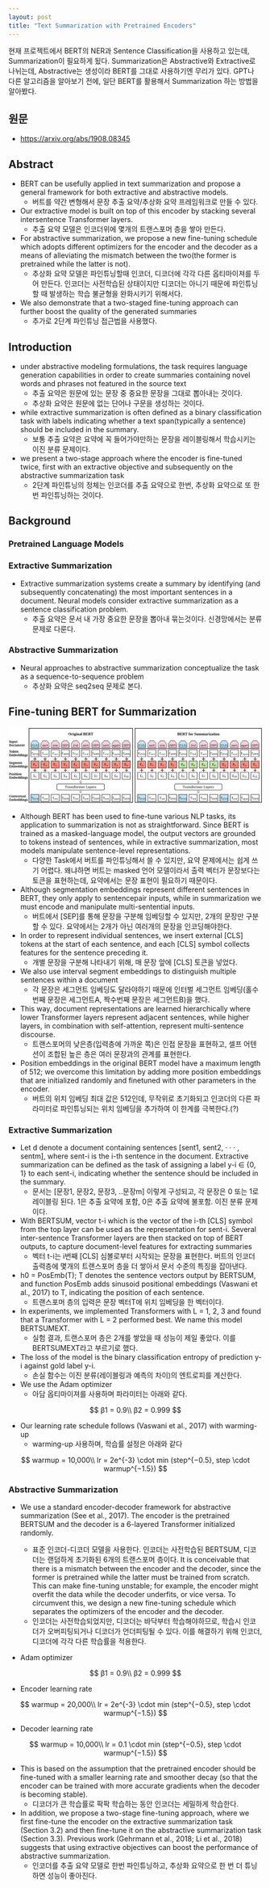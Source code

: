 ```yaml
---
layout: post
title: "Text Summarization with Pretrained Encoders"
---
```


현재 프로젝트에서 BERT의 NER과 Sentence Classification을 사용하고 있는데, Summarization이 필요하게 됬다. Summarization은 Abstractive와 Extractive로 나뉘는데, Abstractive는 생성이라 BERT를 그대로 사용하기엔 무리가 있다. GPT나 다른 알고리즘을 알아보기 전에, 일단 BERT를 활용해서 Summarization 하는 방법을 알아봤다.

## 원문 
- <https://arxiv.org/abs/1908.08345>

## Abstract
- BERT can be usefully applied in text summarization and propose a general framework for both extractive and abstractive models.
	- 버트를 약간 변형해서 문장 추출 요약/추상화 요약 프레임워크로 만들 수 있다.
- Our extractive model is built on top of this encoder by stacking several intersentence Transformer layers.
	- 추출 요약 모델은 인코더위에 몇개의 트랜스포머 층을 쌓아 만든다.
- For abstractive summarization, we propose a new fine-tuning schedule which adopts different optimizers for the encoder and the decoder as a means of alleviating the mismatch between the two(the former is pretrained while the latter is not).
	- 추상화 요약 모델은 파인튜닝할때 인코더, 디코더에 각각 다른 옵티마이져를 두어 만든다. 인코더는 사전학습된 상태이지만 디코더는 아니기 때문에 파인튜닝할 때 발생하는 학습 불균형을 완화시키기 위해서다. 
- We also demonstrate that a two-staged fine-tuning approach can further boost the quality of the generated summaries
	- 추가로 2단계 파인튜닝 접근법을 사용했다.

## Introduction
- under abstractive modeling formulations, the task requires language generation capabilities in order to create summaries containing novel words and phrases not featured in the source text
	- 추출 요약은 원문에 있는 문장 중 중요한 문장을 그대로 뽑아내는 것이다.
	- 추상화 요약은 원문에 없는 단어나 구문을 생성하는 것이다.
- while extractive summarization is often defined as a binary classification task with labels indicating whether a text span(typically a sentence) should be included in the summary.
	- 보통 추출 요약은 요약에 꼭 들어가야만하는 문장을 레이블링해서 학습시키는 이진 분류 문제이다.
-  we present a two-stage approach where the encoder is fine-tuned twice, first with an extractive objective and subsequently on the abstractive summarization task
	- 2단계 파인튜닝의 정체는 인코더를 추출 요약으로 한번, 추상화 요약으로 또 한번 파인튜닝하는 것이다.

## Background
### Pretrained Language Models

### Extractive Summarization
- Extractive summarization systems create a summary by identifying (and subsequently concatenating) the most important sentences in a document. Neural models consider extractive summarization as a sentence classification problem.
	- 추출 요약은 문서 내 가장 중요한 문장을 뽑아내 묶는것이다. 신경망에서는 분류 문제로 다룬다.

### Abstractive Summarization
- Neural approaches to abstractive summarization conceptualize the task as a sequence-to-sequence problem
	- 추상화 요약은 seq2seq 문제로 본다.

## Fine-tuning BERT for Summarization

![](/media/posts/text_summarizationwith_pretrained_encoders/architecture.png)

- Although BERT has been used to fine-tune various NLP tasks, its application to summarization is not as straightforward. Since BERT is trained as a masked-language model, the output vectors are grounded to tokens instead of sentences, while in extractive summarization, most models manipulate sentence-level representations.
	- 다양한 Task에서 버트를 파인튜닝해서 쓸 수 있지만, 요약 문제에서는 쉽게 쓰기 어렵다. 왜냐하면 버트는 masked 언어 모델이라서 출력 벡터가 문장보다는 토큰을 표현하는데, 요약에서는 문장 표현이 필요하기 때문이다.
- Although segmentation embeddings represent different sentences in BERT, they only apply to sentencepair inputs, while in summarization we must encode and manipulate multi-sentential inputs.
	- 버트에서 [SEP]를 통해 문장을 구분해 임베딩할 수 있지만, 2개의 문장만 구분할 수 있다. 요약에서는 2개가 아닌 여러개의 문장을 인코딩해야한다.
- In order to represent individual sentences, we insert external [CLS] tokens at the start of each sentence, and each [CLS] symbol collects features for the sentence preceding it.
	- 개별 문장을 구분해 나타내기 위해, 매 문장 앞에 [CLS] 토큰을 넣었다.
- We also use interval segment embeddings to distinguish multiple sentences within a document
	- 각 문장은 세그먼트 임베딩도 달라야하기 때문에 인터벌 세그먼트 임베딩(홀수번째 문장은 세그먼트A, 짝수번째 문장은 세그먼트B)을 했다.
- This way, document representations are learned hierarchically where lower Transformer layers represent adjacent sentences, while higher layers, in combination with self-attention, represent multi-sentence discourse.
	- 트랜스포머의 낮은층(입력층에 가까운 쪽)은 인접 문장을 표현하고, 셀프 어텐션이 조합된 높은 층은 여러 문장과의 관계를 표현한다.
- Position embeddings in the original BERT model have a maximum length of 512; we overcome this limitation by adding more position embeddings that are initialized randomly and finetuned with other parameters in the encoder.
	- 버트의 위치 임베딩 최대 값은 512인데, 무작위로 초기화되고 인코더의 다른 파라미터로 파인튜닝되는 위치 임베딩을 추가하여 이 한계를 극복한다.(?)

### Extractive Summarization
- Let d denote a document containing sentences [sent1, sent2, · · · , sentm], where sent-i is the i-th sentence in the document. Extractive summarization can be defined as the task of assigning a label y-i ∈ {0, 1} to each sent-i, indicating whether the sentence should be included in the summary. 
	- 문서는 [문장1, 문장2, 문장3, ..문장m] 이렇게 구성되고, 각 문장은 0 또는 1로 레이블링 된다. 1은 추출 요약에 포함, 0은 추출 요약에 불포함. 이진 분류 문제이다.
- With BERTSUM, vector t-i which is the vector of the i-th [CLS] symbol from the top layer can be used as the representation for sent-i. Several inter-sentence Transformer layers are then stacked on top of BERT outputs, to capture document-level features for extracting summaries
	- 벡터 t-i는 i번째 [CLS] 심볼로부터 시작되는 문장을 표현한다. 버트의 인코더 출력층에 몇개의 트랜스포머 층을 더 쌓아서 문서 수준의 특징을 잡아낸다.
- h0 = PosEmb(T); T denotes the sentence vectors output by BERTSUM, and function PosEmb adds sinusoid positional embeddings (Vaswani et al., 2017) to T, indicating the position of each sentence.
	- 트랜스포머 층의 입력은 문장 벡터T에 위치 임베딩을 한 벡터이다.
- In experiments, we implemented Transformers with L = 1, 2, 3 and found that a Transformer with L = 2 performed best. We name this model BERTSUMEXT.
	- 실험 결과, 트랜스포머 층은 2개를 쌓았을 때 성능이 제일 좋았다. 이를 BERTSUMEXT라고 부르기로 했다.
- The loss of the model is the binary classification entropy of prediction y-i against gold label y-i.
	- 손실 함수는 이진 분류(레이블링과 예측의 차이)의 엔트로피를 계산한다.
- We use the Adam optimizer
	- 아담 옵티마이져를 사용하며 파라미터는 아래와 같다.

$$
β1 = 0.9\\
β2 = 0.999
$$

- Our learning rate schedule follows (Vaswani et al., 2017) with warming-up
	- warming-up 사용하며, 학습률 설정은 아래와 같다

$$
warmup = 10,000\\
lr = 2e^{-3} \cdot min (step^{−0.5}, step \cdot warmup^{−1.5})
$$

### Abstractive Summarization
- We use a standard encoder-decoder framework for abstractive summarization (See et al., 2017). The encoder is the pretrained BERTSUM and the decoder is a 6-layered Transformer initialized randomly.
  - 표준 인코더-디코더 모델을 사용한다. 인코더는 사전학습된 BERTSUM, 디코더는 랜덤하게 초기화된 6개의 트랜스포머 층이다.
It is conceivable that there is a mismatch between the encoder and the decoder, since the former is pretrained while the latter must be trained from scratch. This can make fine-tuning unstable; for example, the encoder might overfit the data while the decoder underfits, or vice versa. To circumvent this, we design a new fine-tuning schedule which separates the optimizers of the encoder and the decoder.
  - 인코더는 사전학습되었지만, 디코더는 바닥부터 학습해야하므로, 학습시 인코더가 오버피팅되거나 디코더가 언더피팅될 수 있다. 이를 해결하기 위해 인코더,디코더에 각각 다른 학습률을 적용한다.

- Adam optimizer

$$
β1 = 0.9\\
β2 = 0.999
$$

- Encoder learning rate

$$
warmup = 20,000\\
lr = 2e^{-3} \cdot min (step^{−0.5}, step \cdot warmup^{−1.5})
$$

- Decoder learning rate

$$
warmup = 10,000\\
lr = 0.1 \cdot min (step^{−0.5}, step \cdot warmup^{−1.5})
$$

- This is based on the assumption that the pretrained encoder should be fine-tuned with a smaller learning rate and smoother decay (so that the encoder can be trained with more accurate gradients when the decoder is becoming stable).
  - 디코더가 큰 학습률로 팍팍 학습하는 동안 인코더는 세밀하게 학습한다.
- In addition, we propose a two-stage fine-tuning approach, where we first fine-tune the encoder on the extractive summarization task (Section 3.2) and then fine-tune it on the abstractive summarization task (Section 3.3). Previous work (Gehrmann et al., 2018; Li et al., 2018) suggests that using extractive objectives can boost the performance of abstractive summarization.
  - 인코더를 추출 요약 모델로 한번 파인튜닝하고, 추상화 요약으로 한 번 더 튜닝하면 성능이 좋아진다.
